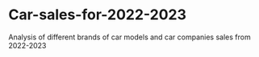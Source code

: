 # Car-sales-for-2022-2023
Analysis of different brands of car models  and car companies sales from 2022-2023

